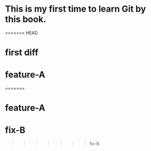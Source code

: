 # This is my first time to learn Git by this book.
<<<<<<< HEAD
# first diff
# feature-A
=======
# feature-A
# fix-B
>>>>>>> fix-B
